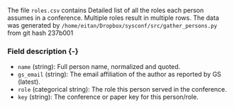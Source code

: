 The file `roles.csv` contains Detailed list of all the roles each person assumes in a conference. Multiple roles result in multiple rows.
The data was generated by `/home/eitan/Dropbox/sysconf/src/gather_persons.py` from git hash 237b001


### Field description {-}

  * `name` (string): Full person name, normalized and quoted.
  * `gs_email` (string): The email affiliation of the author as reported by GS (latest).
  * `role` (categorical string): The role this person served in the conference.
  * `key` (string): The conference or paper key for this person/role.
